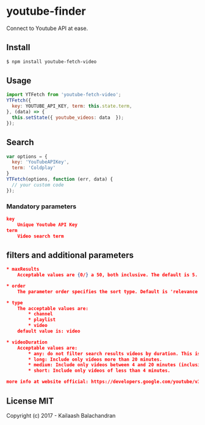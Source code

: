 # youtube-finder

Connect to Youtube API at ease.

## Install
```sh
$ npm install youtube-fetch-video
```

## Usage
``` js
import YTFetch from 'youtube-fetch-video';
YTFetch({
  key: YOUTUBE_API_KEY, term: this.state.term,
}, (data) => {
  this.setState({ youtube_videos: data  });
});
```

## Search
``` js
var options = {
  key: 'YouTubeAPIKey',
  term: 'Coldplay'
}
YTFetch(options, function (err, data) {
  // your custom code
});
```

### Mandatory parameters
``` json
key
    Unique Youtube API Key
term
    Video search term

```
## filters and additional parameters

``` json
* maxResults
    Acceptable values are {0/} a 50, both inclusive. The default is 5.

* order
    The parameter order specifies the sort type. Default is 'relevance'.

* type
    The acceptable values are:
        * channel
        * playlist
        * video
    default value is: video

* videoDuration
    Acceptable values are:
        * any: do not filter search results videos by duration. This is the default value.
        * long: Include only videos more than 20 minutes.
        * medium: Include only videos between 4 and 20 minutes (inclusive) in length.
        * short: Include only videos of less than 4 minutes.

more info at website official: https://developers.google.com/youtube/v3/docs/search/list#parmetros
```

## License MIT

Copyright (c) 2017 - Kailaash Balachandran
